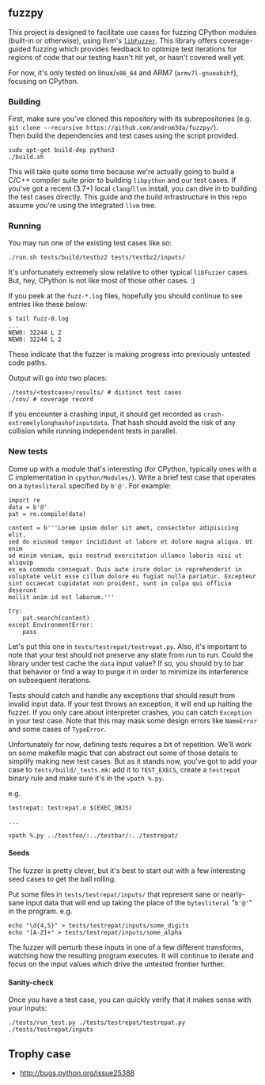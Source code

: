 
## fuzzpy
This project is designed to facilitate use cases for fuzzing
CPython modules (built-in or otherwise), using llvm's
[`libFuzzer`](http://llvm.org/docs/LibFuzzer.html).  This library offers
coverage-guided fuzzing which provides feedback to optimize test iterations
for regions of code that our testing hasn't hit yet, or hasn't covered well
yet.

For now, it's only tested on linux/`x86_64` and ARM7 (`armv7l-gnueabihf`),
focusing on CPython.

### Building

First, make sure you've cloned this repository with its subrepositories (e.g.
  `git clone --recursive https://github.com/androm3da/fuzzpy/`).  
Then build the dependencies and test cases using the script provided.  

    sudo apt-get build-dep python3
    ./build.sh

This will take quite some time because we're actually going to build a C/C++
compiler suite prior to building `libpython` and our test cases.  If you've
got a recent (3.7+) local `clang`/`llvm` install, you can dive in to building
the test cases directly.  This guide and the build infrastructure in this
repo assume you're using the integrated `llvm` tree.

### Running
You may run one of the existing test cases like so:

    ./run.sh tests/build/testbz2 tests/testbz2/inputs/

It's unfortunately extremely slow relative to other typical `libFuzzer` cases.
But, hey, CPython is not like most of those other cases.  :)

If you peek at the `fuzz-*.log` files, hopefully you should continue to see entries like these below:

    $ tail fuzz-0.log
    ...
    NEW0: 32244 L 2
    NEW0: 32244 L 2

These indicate that the fuzzer is making progress into previously
untested code paths.

Output will go into two places:

    ./tests/<testcase>/results/ # distinct test cases
    ./cov/ # coverage record

If you encounter a crashing input, it should get recorded as
`crash-extremelylonghashofinputdata`.  That hash should avoid the risk of
any collision while running independent tests in parallel.

### New tests

Come up with a module that's interesting (for CPython, typically ones with a C
  implementation in `cpython/Modules/`).  Write a brief test case that operates
  on a `bytesliteral` specified by `b'@'`.  For example:

    import re
    data = b'@'
    pat = re.compile(data)

    content = b'''Lorem ipsum dolor sit amet, consectetur adipisicing elit,
    sed do eiusmod tempor incididunt ut labore et dolore magna aliqua. Ut enim
    ad minim veniam, quis nostrud exercitation ullamco laboris nisi ut aliquip
    ex ea commodo consequat. Duis aute irure dolor in reprehenderit in
    voluptate velit esse cillum dolore eu fugiat nulla pariatur. Excepteur
    sint occaecat cupidatat non proident, sunt in culpa qui officia deserunt
    mollit anim id est laborum.'''

    try:
        pat.search(content)
    except EnvironmentError:
        pass

Let's put this one in `tests/testrepat/testrepat.py`.  Also, it's important
to note that your test should not preserve any state from run to run.  Could
the library under test cache the `data` input value?  If so, you should try
to bar that behavior or find a way to purge it in order to minimize its
interference on subsequent iterations.

Tests should catch and handle any exceptions that should result from invalid input data.  If your test throws an exception, it will end up halting the fuzzer.  If you only care about interpreter crashes, you can catch `Exception` in your test case.  Note that this may mask some design errors like `NameError` and some cases of `TypeError`.

Unfortunately for now, defining tests requires a bit of repetition.  We'll
work on some makefile magic that can abstract out some of those details
to simplify making new test cases.  But as it stands now, you've got to add
your case to `tests/build/_tests.mk`: add it to `TEST_EXECS`, create a `testrepat` binary rule and make sure it's in the `vpath %.py`.

e.g.

    testrepat: testrepat.o $(EXEC_OBJS)

    ...

    vpath %.py ../testfoo/:../testbar/:../testrepat/

#### Seeds
The fuzzer is pretty clever, but it's best to start out with a few
interesting seed cases to get the ball rolling.

Put some files in `tests/testrepat/inputs/` that represent sane or nearly-sane
input data that will end up taking the place of the `bytesliteral`
"`b'@'`" in the program.
e.g.

    echo "\d{4,5}" > tests/testrepat/inputs/some_digits
    echo "[A-Z]+" > tests/testrepat/inputs/some_alpha

The fuzzer will perturb these inputs in one of a few different transforms,
watching how the resulting program executes.  It will continue to iterate and
focus on the input values which drive the untested frontier further.

#### Sanity-check

Once you have a test case, you can quickly verify that it makes sense with
your inputs:

    ./tests/run_test.py ./tests/testrepat/testrepat.py ./tests/testrepat/inputs


## Trophy case
* http://bugs.python.org/issue25388
